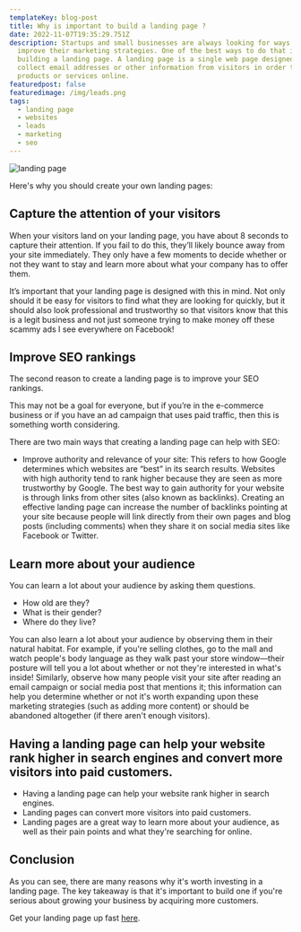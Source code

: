 ```yaml
---
templateKey: blog-post
title: Why is important to build a landing page ?
date: 2022-11-07T19:35:29.751Z
description: Startups and small businesses are always looking for ways to
  improve their marketing strategies. One of the best ways to do that is by
  building a landing page. A landing page is a single web page designed to
  collect email addresses or other information from visitors in order to market
  products or services online.
featuredpost: false
featuredimage: /img/leads.png
tags:
  - landing page
  - websites
  - leads
  - marketing
  - seo
---
```

![landing page](/img/leads.png)



Here's why you should create your own landing pages:

## Capture the attention of your visitors

When your visitors land on your landing page, you have about 8 seconds to capture their attention. If you fail to do this, they’ll likely bounce away from your site immediately. They only have a few moments to decide whether or not they want to stay and learn more about what your company has to offer them.

It’s important that your landing page is designed with this in mind. Not only should it be easy for visitors to find what they are looking for quickly, but it should also look professional and trustworthy so that visitors know that this is a legit business and not just someone trying to make money off these scammy ads I see everywhere on Facebook!

## Improve SEO rankings

The second reason to create a landing page is to improve your SEO rankings.

This may not be a goal for everyone, but if you’re in the e-commerce business or if you have an ad campaign that uses paid traffic, then this is something worth considering.

There are two main ways that creating a landing page can help with SEO:

* Improve authority and relevance of your site: This refers to how Google determines which websites are “best” in its search results. Websites with high authority tend to rank higher because they are seen as more trustworthy by Google. The best way to gain authority for your website is through links from other sites (also known as backlinks). Creating an effective landing page can increase the number of backlinks pointing at your site because people will link directly from their own pages and blog posts (including comments) when they share it on social media sites like Facebook or Twitter.

## Learn more about your audience

You can learn a lot about your audience by asking them questions.

* How old are they?
* What is their gender?
* Where do they live?

You can also learn a lot about your audience by observing them in their natural habitat. For example, if you're selling clothes, go to the mall and watch people's body language as they walk past your store window—their posture will tell you a lot about whether or not they're interested in what's inside! Similarly, observe how many people visit your site after reading an email campaign or social media post that mentions it; this information can help you determine whether or not it's worth expanding upon these marketing strategies (such as adding more content) or should be abandoned altogether (if there aren't enough visitors).

## Having a landing page can help your website rank higher in search engines and convert more visitors into paid customers.

* Having a landing page can help your website rank higher in search engines.
* Landing pages can convert more visitors into paid customers.
* Landing pages are a great way to learn more about your audience, as well as their pain points and what they're searching for online.

## Conclusion

As you can see, there are many reasons why it's worth investing in a landing page. The key takeaway is that it's important to build one if you're serious about growing your business by acquiring more customers.



Get your landing page up fast [here](https://landingi.grsm.io/build-your-website-now).